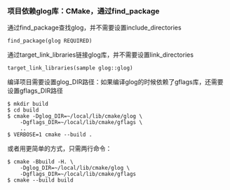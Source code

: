 ### 项目依赖glog库：CMake，通过find_package

通过find_package查找glog，并不需要设置include_directories

```
find_package(glog REQUIRED)
```

通过target_link_libraries链接glog库，并不需要设置link_directories

```
target_link_libraries(sample glog::glog)
```

编译项目需要设置glog_DIR路径：如果编译glog的时候依赖了gflags库，还需要设置gflags_DIR路径

```
$ mkdir build
$ cd build
$ cmake -Dglog_DIR=~/local/lib/cmake/glog \
    -Dgflags_DIR=~/local/lib/cmake/gflags \
    ..
$ VERBOSE=1 cmake --build . 
```

或者用更简单的方式，只需两行命令：

```
$ cmake -Bbuild -H. \
    -Dglog_DIR=~/local/lib/cmake/glog \
    -Dgflags_DIR=~/local/lib/cmake/gflags
$ cmake --build build
```

